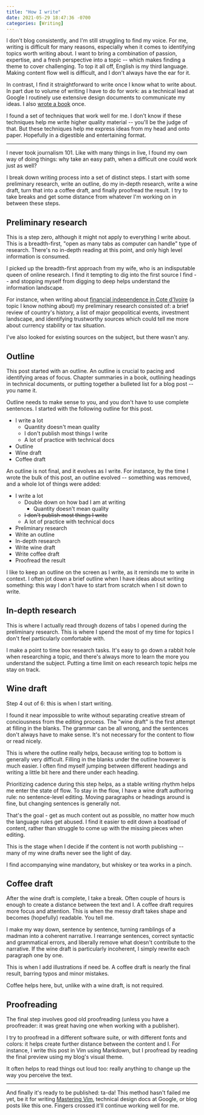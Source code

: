 ```yaml
---
title: "How I write"
date: 2021-05-29 18:47:36 -0700
categories: [Writing]
---
```


I don't blog consistently, and I'm still struggling to find my voice. For me, writing is difficult for many reasons, especially when it comes to identifying topics worth writing about. I want to bring a combination of passion, expertise, and a fresh perspective into a topic -- which makes finding a theme to cover challenging. To top it all off, English is my third language. Making content flow well is difficult, and I don't always have the ear for it.

In contrast, I find it straightforward to write once I know what to write about. In part due to volume of writing I have to do for work: as a technical lead at Google I routinely use extensive design documents to communicate my ideas. I also [wrote a book][1] once.

I found a set of techniques that work well for me. I don't know if these techniques help me write higher quality material -- you'll be the judge of that. But these techniques help me express ideas from my head and onto paper. Hopefully in a digestible and entertaining format.

----

I never took journalism 101. Like with many things in live, I found my own way of doing things: why take an easy path, when a difficult one could work just as well?

I break down writing process into a set of distinct steps. I start with some preliminary research, write an outline, do my in-depth research, write a wine draft, turn that into a coffee draft, and finally proofread the result. I try to take breaks and get some distance from whatever I'm working on in between these steps.

## Preliminary research

This is a step zero, although it might not apply to everything I write about. This is a breadth-first, "open as many tabs as computer can handle" type of research. There's no in-depth reading at this point, and only high level information is consumed.

I picked up the breadth-first approach from my wife, who is an indisputable queen of online research. I find it tempting to dig into the first source I find -- and stopping myself from digging to deep helps understand the information landscape.

For instance, when writing about [financial independence in Cote d'Ivoire][2] (a topic I know nothing about) my preliminary research consisted of: a brief review of country's history, a list of major geopolitical events, investment landscape, and identifying trustworthy sources which could tell me more about currency stability or tax situation.

I've also looked for existing sources on the subject, but there wasn't any.

## Outline

This post started with an outline. An outline is crucial to pacing and identifying areas of focus. Chapter summaries in a book, outlining headings in technical documents, or putting together a bulleted list for a blog post -- you name it.

Outline needs to make sense to you, and you don't have to use complete sentences. I started with the following outline for this post.

- I write a lot
  - Quantity doesn't mean quality
  - I don't publish most things I write
  - A lot of practice with technical docs
- Outline
- Wine draft
- Coffee draft

An outline is not final, and it evolves as I write. For instance, by the time I wrote the bulk of this post, an outline evolved -- something was removed, and a whole lot of things were added:

- I write a lot
  - Double down on how bad I am at writing
    - Quantity doesn't mean quality
  - ~~I don't publish most things I write~~
  - A lot of practice with technical docs
- Preliminary research
- Write an outline
- In-depth research
- Write wine draft
- Write coffee draft
- Proofread the result

I like to keep an outline on the screen as I write, as it reminds me to write in context. I often jot down a brief outline when I have ideas about writing something: this way I don't have to start from scratch when I sit down to write.

## In-depth research

This is where I actually read through dozens of tabs I opened during the preliminary research. This is where I spend the most of my time for topics I don't feel particularly comfortable with. 

I make a point to time box research tasks. It's easy to go down a rabbit hole when researching a topic, and there's always more to learn the more you understand the subject. Putting a time limit on each research topic helps me stay on track.

## Wine draft

Step 4 out of 6: this is when I start writing.

I found it near impossible to write without separating creative stream of conciousness from the editing process. The "wine draft" is the first attempt at filling in the blanks. The grammar can be all wrong, and the sentences don't always have to make sense. It's not necessary for the content to flow or read nicely.

This is where the outline really helps, because writing top to bottom is generally very difficult. Filling in the blanks under the outline however is much easier. I often find myself jumping between different headings and writing a little bit here and there under each heading.

Prioritizing cadence during this step helps, as a stable writing rhythm helps me enter the state of flow. To stay in the flow, I have a wine draft authoring rule: no sentence-level editing. Moving paragraphs or headings around is fine, but changing sentences is generally not.

That's the goal - get as much content out as possible, no matter how much the language rules get abused. I find it easier to edit down a boatload of content, rather than struggle to come up with the missing pieces when editing.

This is the stage when I decide if the content is not worth publishing -- many of my wine drafts never see the light of day.

I find accompanying wine mandatory, but whiskey or tea works in a pinch.

## Coffee draft

After the wine draft is complete, I take a break. Often couple of hours is enough to create a distance between the text and I. A coffee draft requires more focus and attention. This is when the messy draft takes shape and becomes (hopefully) readable. You tell me.

I make my way down, sentence by sentence, turning ramblings of a madman into a coherent narrative. I rearrange sentences, correct syntactic and grammatical errors, and liberally remove what doesn't contribute to the narrative. If the wine draft is particularly incoherent, I simply rewrite each paragraph one by one.

This is when I add illustrations if need be. A coffee draft is nearly the final result, barring typos and minor mistakes.

Coffee helps here, but, unlike with a wine draft, is not required.

## Proofreading

The final step involves good old proofreading (unless you have a proofreader: it was great having one when working with a publisher).

I try to proofread in a different software suite, or with different fonts and colors: it helps create further distance between the content and I. For instance, I write this post in Vim using Markdown, but I proofread by reading the final preview using my blog's visual theme.

It often helps to read things out loud too: really anything to change up the way you perceive the text.

----

And finally it's ready to be published: ta-da! This method hasn't failed me yet, be it for writing [Mastering Vim][1], technical design docs at Google, or blog posts like this one. Fingers crossed it'll continue working well for me.

[1]: https://amzn.to/3fRV1OV
[2]: https://www.rosipov.com/blog/fire-in-a-developing-economy/
